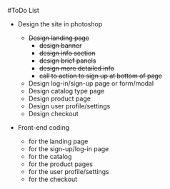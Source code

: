 #ToDo List

- Design the site in photoshop
  - ~~Design landing page~~
     - ~~design banner~~
     - ~~design info section~~
      - ~~design brief panels~~
      - ~~design more detailed info~~
      - ~~call to action to sign up at bottom of page~~
  - Design log-in/sign-up page or form/modal
  - Design catalog type page
  - Design product page
  - Design user profile/settings
  - Design checkout

- Front-end coding
  - for the landing page
  - for the sign-up/log-in page
  - for the catalog
  - for the product pages
  - for the user profile/settings
  - for the checkout
